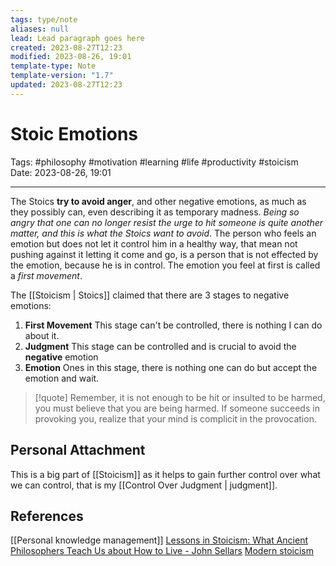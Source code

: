 ```yaml
---
tags: type/note
aliases: null
lead: Lead paragraph goes here
created: 2023-08-27T12:23
modified: 2023-08-26, 19:01
template-type: Note
template-version: "1.7"
updated: 2023-08-27T12:23
---
```


# Stoic Emotions

Tags:  #philosophy  #motivation #learning #life #productivity #stoicism  
Date: 2023-08-26, 19:01

---

The Stoics **try to avoid anger**, and other negative emotions, as much as they possibly can, even describing it as temporary madness. _Being so angry that one can no longer resist the urge to hit someone is quite another matter, and this is what the Stoics want to avoid_. The person who feels an emotion but does not let it control him in a healthy way, that mean not pushing against it letting it come and go, is a person that is not effected by the emotion, because he is in control. The emotion you feel at first is called a _first movement_. 

The [[Stoicism | Stoics]] claimed that there are 3 stages to negative emotions:

1. **First Movement**
	This stage can't be controlled, there is nothing I can do about it. 
2. **Judgment**
	This stage can be controlled and is crucial to avoid the **negative** emotion
3. **Emotion**
	Ones in this stage, there is nothing one can do but accept the emotion and wait. 

> [!quote]
> Remember, it is not enough to be hit or insulted to be harmed, you must believe 
> that you are being harmed. If someone succeeds in provoking you, realize that your 
> mind is complicit in the provocation.

## Personal Attachment

This is a big part of [[Stoicism]] as it helps to gain further control over what we can control, that is my [[Control Over Judgment | judgment]].

## References

[[Personal knowledge management]]
[Lessons in Stoicism: What Ancient Philosophers Teach Us about How to Live - John Sellars](https://books.google.cz/books/about/Lessons_in_Stoicism.html?id=ky84zQEACAAJ&redir_esc=y)
[Modern stoicism](https://modernstoicism.com/)

